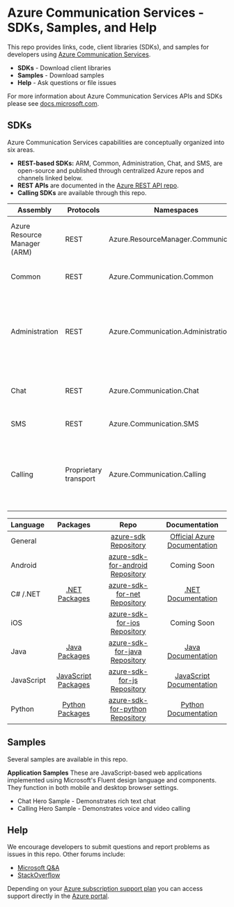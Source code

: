 # Azure Communication Services - SDKs, Samples, and Help
This repo provides links, code, client libraries (SDKs), and samples for developers using [Azure Communication Services](https://azure.microsoft.com/en-us/services/azure-communication-services/).

- **SDKs** - Download client libraries
- **Samples** - Download samples
- **Help** - Ask questions or file issues

For more information about Azure Communication Services APIs and SDKs please see [docs.microsoft.com](https://aka.ms/spooldocs).

## SDKs

Azure Communication Services capabilities are conceptually organized into six areas. 
- **REST-based SDKs:** ARM, Common, Administration, Chat, and SMS, are open-source and published through centralized Azure repos and channels linked below. 
- **REST APIs** are documented in the [Azure REST API repo](https://github.com/Azure/azure-rest-api-specs).
- **Calling SDKs** are available through this repo. 


| Assembly               | Protocols             | Namespaces                          | Capabilities                                                      |
| ---------------------- | --------------------- | ----------------------------------- | -------------------------------------------------------------------------------------------------- |
| Azure Resource Manager (ARM)| REST             | Azure.ResourceManager.Communication | Provision and manage Communication Services resources             |
| Common                 | REST                  | Azure.Communication.Common          | Provides base types for other client libraries |
| Administration         | REST                  | Azure.Communication.Administration  | Manage users, access tokens, and phone numbers, allocate standards-compliant STUN and TURN servers |
| Chat                   | REST                  | Azure.Communication.Chat            | Add real-time text based chat to your applications  |
| SMS                    | REST                  | Azure.Communication.SMS             | Send and receive SMS messages |
| Calling                | Proprietary transport | Azure.Communication.Calling         | Leverage voice, video, screen-sharing, and other real-time data communication capabilities          |


| Language    | Packages             | Repo                             | Documentation                    |
|:------------|:--------------------:|:--------------------------------:|:--------------------------------:|
| General     |                      |[azure-sdk Repository](https://github.com/Azure/azure-sdk)            | [Official Azure Documentation](http://aka.ms/azure-sdk-docs)   |
| Android     |                      |[azure-sdk-for-android Repository](https://github.com/Azure/azure-sdk-for-android)| Coming Soon                      |
| C# /.NET    |[.NET Packages](https://azure.github.io/azure-sdk/releases/latest/dotnet.html)       |[azure-sdk-for-net Repository](https://github.com/Azure/azure-sdk-for-net)    | [.NET Documentation](http://aka.ms/net-docs)             |
| iOS         |                      |[azure-sdk-for-ios Repository](https://github.com/Azure/azure-sdk-for-ios)    | Coming Soon                      |
| Java        |[Java Packages](https://azure.github.io/azure-sdk/releases/latest/java.html)      |[azure-sdk-for-java Repository](https://github.com/Azure/azure-sdk-for-java)   | [Java Documentation](http://aka.ms/java-docs)             |
| JavaScript  |[JavaScript Packages](https://azure.github.io/azure-sdk/releases/latest/js.html)|[azure-sdk-for-js Repository](https://github.com/Azure/azure-sdk-for-js)     | [JavaScript Documentation](http://aka.ms/js-docs)       |
| Python      |[Python Packages](https://azure.github.io/azure-sdk/releases/latest/python.html)    |[azure-sdk-for-python Repository](https://github.com/Azure/azure-sdk-for-python) | [Python Documentation](https://aka.ms/python-docs)           |

## Samples

Several samples are available in this repo.

**Application Samples**
These are JavaScript-based web applications implemented using Microsoft's Fluent design language and components. They function in both mobile and desktop browser settings.

- Chat Hero Sample - Demonstrates rich text chat
- Calling Hero Sample - Demonstrates voice and video calling

## Help

We encourage developers to submit questions and report problems as issues in this repo. Other forums include:

- [Microsoft Q&A](https://docs.microsoft.com/en-us/answers/index.html)
- [StackOverflow](https://stackoverflow.com/questions/tagged/azure+communication)

Depending on your [Azure subscription support plan](https://azure.microsoft.com/support/plans/) you can access support directly in the [Azure portal](https://azure.microsoft.com/en-us/support/create-ticket/).
